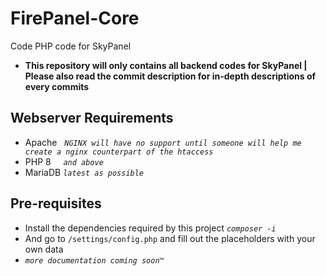 # FirePanel-Core

Code PHP code for SkyPanel

+ **This repository will only contains all backend codes for SkyPanel | Please also read the commit description for in-depth descriptions of every commits**

## Webserver Requirements

+ Apache    *`NGINX will have no support until someone will help me create a nginx counterpart of the htaccess`*
+ PHP 8     *`and above`*
+ MariaDB *`latest as possible`*

## Pre-requisites

+ Install the dependencies required by this project *`composer -i`*
+ And go to `/settings/config.php` and fill out the placeholders with your own data
+ *`more documentation coming soon™️`*
